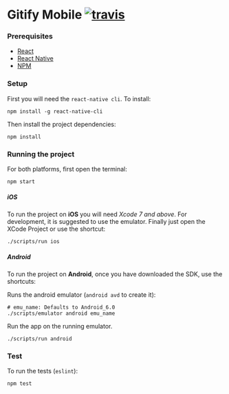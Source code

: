 # Gitify Mobile  [![travis][travis-image]][travis-url]

### Prerequisites

 - [React](https://facebook.github.io/react/)
 - [React Native](https://facebook.github.io/react-native/)
 - [NPM](https://www.npmjs.com/)


### Setup

First you will need the `react-native cli`. To install:

    npm install -g react-native-cli

Then install the project dependencies:

    npm install


### Running the project

For both platforms, first open the terminal:

    npm start

##### iOS

To run the project on **iOS** you will need *Xcode 7 and above*. For development, it is suggested to use the emulator. Finally just open the XCode Project or use the shortcut:

    ./scripts/run ios


##### Android

To run the project on **Android**, once you have downloaded the SDK, use the shortcuts:

Runs the android emulator (`android avd` to create it):

    # emu_name: Defaults to Android_6.0
    ./scripts/emulator android emu_name

Run the app on the running emulator.

    ./scripts/run android


### Test
To run the tests (`eslint`):

    npm test

[travis-image]: https://travis-ci.org/ekonstantinidis/gitify-mobile.svg?branch=master
[travis-url]: https://travis-ci.org/ekonstantinidis/gitify-mobile
